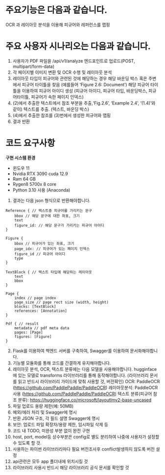 # 주요기능은 다음과 같습니다.
OCR 과 레이아웃 분석을 이용해 피규어와 레퍼런스를 맵핑

# 주요 사용자 시나리오는 다음과 같습니다.
1. 사용자가 PDF 파일을 /api/v1/analyze 엔드포인트로 업로드(POST, multipart/form-data)
2. 각 페이지별 이미지 변환 및 OCR 수행 및 레이아웃 분석
3. 레이아웃 타입이 피규어와 관련된 것에 해당하는 경우 해당 바운딩 박스 혹은 주변에서 피규어 타이틀을 찾음 (예를들어 ‘Figure 2.6: Document’) 해당 피규어 타이틀을 이용하여 피규어 아이디 생성 (피규어 아이디, 피규어 타입, 바운딩박스, 피규어타이틀, 피규어가 속한 페이지 인덱스)
4. (2)에서 추출한 텍스트에서 참조 부분을 추출,‘Fig.2.6’, ‘Example 2.4’, ‘(1.4)’와 같이) 텍스트를 추출. (텍스트, 바운딩 박스)
5. (4)에서 추출한 참조를 (3)번에서 생성한 피규어와 맵핑
6. 결과 반환

# 코드 요구사항

**구현 시스템 환경**
- 윈도우 11
- Nvidia RTX 3090 cuda 12.9
- Ram 64 GB
- Rygen8 5700x 8 core
- Python 3.10 사용 (Anaconda)

1. 결과는 다음 json 형식으로 반환해야합니다.
```
Reference { // 텍스트중 피규어를 가리키는 문구
    bbox // 해당 문구에 대한 좌표, 크기
    text
    figure_id: // 해당 문구가 가리키는 피규어 아이디
}

Figure {
    bbox // 피규어가 있는 좌표, 크기
    page_idx: // 피규어가 있는 페이지 인덱스
    figure_id // 피규어 아이디
    type
}

TextBlock { // 텍스트 타입에 해당하는 레이아웃
    text    
    bbox
}

Page {
    index // page index
    page_size // page rect size (width, height) 
    blocks: [TextBlock] 
    references: [Annotation]
}

Pdf { // result
    metadata // pdf meta data
    pages: [Page]
    figures: [Figure]
}
```
2. Flask를 이용하여 백엔드 서버를 구축하여, Swagger를 이용하여 문서화해야합니다.
3. 기능별 모듈화를 통해 코드를 간결하게 유지해야합니다.
4. 레이아웃 분석, OCR, 텍스트 분류에는 다음 모델을 사용해야합니다.
hugginface에 있는 모델로 transforms 라이브러리를 통해 동작해야합니다. (라이브러리 문서를 읽고 반드시 라이브러리 가이드에 맞춰 사용할 것, 버전확인)
OCR: PaddleOCR (https://github.com/PaddlePaddle/PaddleOCR)
레이아웃분석: PaddleOCR 사용 (https://github.com/PaddlePaddle/PaddleOCR)
텍스트 분류(피규어 참조 분류): https://huggingface.co/microsoft/layoutlmv2-base-uncased
5. 파일 업로드 용량 제한(예: 50MB)
6. 예외/에러 처리 및 Swagger에 명시
7. 반환 JSON 구조, 각 필드 설명 Swagger에 명시
8. 보안: 업로드 파일 확장자/용량 제한, 임시파일 삭제 등
9. 코드 내 TODO, 미완성 부분 없이 완전 구현
10. host, port, model등 상수부분은 config로 별도 분리하여 나중에 사용자가 설정할 수 있도록 할 것.
11. 사용하는 파이썬 라이브러리마다 필요 버전조사후 conflict발생하지 않도록 버전 설정
12. api관련은 모두 app 폴더내에 위치시킬 것
13. 라이브러리 사용시 반드시 해당 라이브러리 공식 문서를 확인할 것